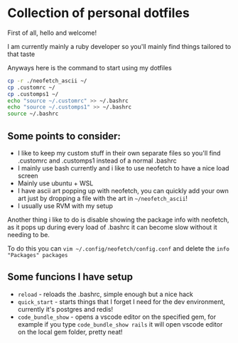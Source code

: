# Collection of personal dotfiles

First of all, hello and welcome!

I am currently mainly a ruby developer so you'll mainly find things tailored to that taste

Anyways here is the command to start using my dotfiles

```bash
cp -r ./neofetch_ascii ~/
cp .customrc ~/
cp .customps1 ~/
echo "source ~/.customrc" >> ~/.bashrc
echo "source ~/.customps1" >> ~/.bashrc
source ~/.bashrc
```

## Some points to consider:

- I like to keep my custom stuff in their own separate files so you'll find .customrc and .customps1 instead of a normal .bashrc
- I mainly use bash currently and i like to use neofetch to have a nice load screen
- Mainly use ubuntu + WSL
- I have ascii art popping up with neofetch, you can quickly add your own art just by dropping a file with the art in `~/neofetch_ascii`!
- I usually use RVM with my setup

Another thing i like to do is disable showing the package info with neofetch, as it pops up during every load of .bashrc it can become slow without it needing to be.

To do this you can `vim ~/.config/neofetch/config.conf` and delete the `info "Packages" packages`

## Some funcions I have setup

- `reload` - reloads the .bashrc, simple enough but a nice hack
- `quick_start` - starts things that I forget I need for the dev environment, currently it's postgres and redis!
- `code_bundle_show` - opens a vscode editor on the specified gem, for example if you type `code_bundle_show rails` it will open vscode editor on the local gem folder, pretty neat!